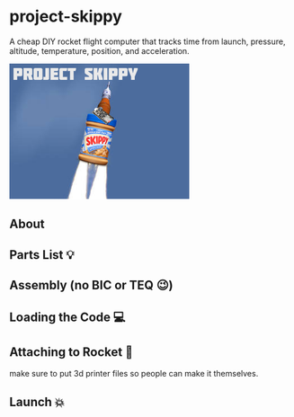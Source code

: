 # project-skippy
A cheap DIY rocket flight computer that tracks time from launch, pressure, altitude, temperature, position, and acceleration.

![](https://github.com/olearyf/project-skippy/blob/master/project-skippy-logo.jpg)

## About

## Parts List 💡

## Assembly (no BIC or TEQ 😉)

## Loading the Code 💻

## Attaching to Rocket 🚀

make sure to put 3d printer files so people can make it themselves.

## Launch 💥
